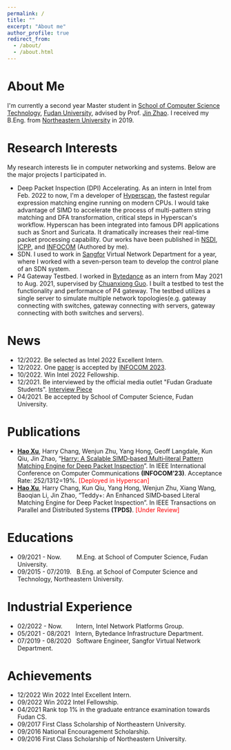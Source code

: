 ```yaml
---
permalink: /
title: ""
excerpt: "About me"
author_profile: true
redirect_from: 
  - /about/
  - /about.html
---
```


<i class="fa-solid fa-user fa-bounce"></i> About Me
======
I'm currently a second year Master student in [School of Computer Science Technology](https://cs.fudan.edu.cn/main.htm), 
[Fudan University](https://www.fudan.edu.cn/), advised by Prof. [Jin Zhao](https://jinzhaofd.github.io/). I received my
B.Eng. from [Northeastern University](http://www.neu.edu.cn/) in 2019.

<i class="fa-solid fa-magnifying-glass fa-beat"></i> Research Interests
======
My research interests lie in computer networking and systems. Below are the major projects I participated in.
- Deep Packet Inspection (DPI) Accelerating. As an intern in Intel from Feb. 2022 to now, I'm a developer of [Hyperscan](https://github.com/intel/hyperscan), 
the fastest regular expression matching engine running on modern CPUs. I would take advantage of SIMD to accelerate the
process of multi-pattern string matching and DFA transformation, critical steps in Hyperscan's workflow. Hyperscan has been integrated into famous DPI 
applications such as Snort and Suricata. It dramatically increases their real-time packet processing capability. Our 
works have been published in [NSDI](https://dl.acm.org/doi/10.5555/3323234.3323286), [ICPP](https://dl.acm.org/doi/abs/10.1145/3472456.3473512), 
and [INFOCOM](https://haoxufd.github.io/files/Harry.pdf) (Authored by me).
- SDN. I used to work in [Sangfor](https://www.sangfor.com/) Virtual Network Department for a year, where I worked with 
a seven-person team to develop the control plane of an SDN system.
- P4 Gateway Testbed. I worked in [Bytedance](https://www.bytedance.com/en/) as an intern from May 2021 to Aug. 2021, 
supervised by [Chuanxiong Guo](https://sysnetome.com/index.html). I built a testbed to test the functionality and 
performance of P4 gateway. The testbed utilizes a single server to simulate multiple network topologies(e.g. gateway 
connecting with switches, gateway connecting with servers, gateway connecting with both switches and servers).

<i class="fa-solid fa-fire fa-beat"></i> News
======
- 12/2022. Be selected as Intel 2022 Excellent Intern.
- 12/2022. One [paper](https://haoxufd.github.io/files/Harry.pdf) is accepted by [INFOCOM 2023](https://infocom2023.ieee-infocom.org/).
- 10/2022. Win Intel 2022 Fellowship.
- 12/2021. Be interviewed by the official media outlet "Fudan Graduate Students". [Interview Piece](https://mp.weixin.qq.com/s/nvhE24wIf_py4YxPrRj8ow)
- 04/2021. Be accepted by School of Computer Science, Fudan University.

<i class="fa-solid fa-book fa-bounce"></i> Publications
======
- <strong><u>Hao Xu</u></strong>, Harry Chang, Wenjun Zhu, Yang Hong, Geoff Langdale, Kun Qiu, Jin Zhao, “[Harry: A Scalable SIMD‑based 
Multi‑literal Pattern Matching Engine for Deep Packet Inspection](https://haoxufd.github.io/files/Harry.pdf)”. 
In IEEE International Conference on Computer Communications <strong>(INFOCOM’23)</strong>. Acceptance Rate: 252/1312=19%. 
<span style="color: red;">[Deployed in Hyperscan]</span>
- <strong><u>Hao Xu</u></strong>, Harry Chang, Kun Qiu, Yang Hong, Wenjun Zhu, Xiang Wang, Baoqian Li, Jin Zhao, “Teddy+: An Enhanced 
SIMD‑based Literal Matching Engine for Deep Packet Inspection”. In IEEE Transactions on Parallel and Distributed Systems <strong>(TPDS)</strong>. 
<span style="color: red;">[Under Review]</span>

<i class="fa-solid fa-user-graduate fa-beat"></i> Educations
======
- 09/2021 - Now.&nbsp;&nbsp;&nbsp;&nbsp;&nbsp;&nbsp;&nbsp;&nbsp;&nbsp;M.Eng. at School of Computer Science, Fudan University.
- 09/2015 - 07/2019.&nbsp;&nbsp;&nbsp;B.Eng. at School of Computer Science and Technology, Northeastern University.

<i class="fa-solid fa-building fa-bounce"></i> Industrial Experience
======
- 02/2022 - Now.&nbsp;&nbsp;&nbsp;&nbsp;&nbsp;&nbsp;&nbsp;&nbsp;Intern, Intel Network Platforms Group.
- 05/2021 - 08/2021&nbsp;&nbsp;&nbsp;Intern, Bytedance Infrastructure Department.
- 07/2019 - 08/2020&nbsp;&nbsp;&nbsp;Software Engineer, Sangfor Virtual Network Department.

<i class="fa-solid fa-award fa-beat"></i> Achievements
======
- 12/2022 Win 2022 Intel Excellent Intern.
- 09/2022 Win 2022 Intel Fellowship.
- 04/2021 Rank top 1% in the graduate entrance examination towards Fudan CS.
- 09/2017 First Class Scholarship of Northeastern University.
- 09/2016 National Encouragement Scholarship.
- 09/2016 First Class Scholarship of Northeastern University.
